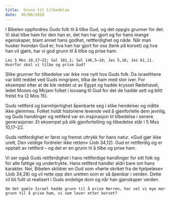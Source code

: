 ```yaml
---
title:  Grunn til tilbedelse
date:  05/08/2019
---
```


I Bibelen oppfordres Guds folk til å tilbe Gud, og det oppgis grunner for det. Vi skal tilbe ham for den han er, det han har gjort og for hans mange egenskaper, blant annet hans godhet, rettferdighet og nåde. Når man husker hvordan Gud er, hva han har gjort for oss (tenk på korset) og hva han vil gjøre, har vi god grunn til å tilbe og prise ham.

`Les 5 Mos 10,17–22; Sal 101,1; Sal 146,5–10; Jes 5,16; Jes 61,11. Hvorfor skal vi tilbe og prise Gud?`

Slike grunner for tilbedelse var ikke noe nytt hos Guds folk. Da israelittene var blitt reddet ved Guds inngripen, tilba de ham med stor iver. For eksempel etter at de ble reddet ut av Egypt og hadde krysset Rødehavet, ledet Moses og Mirjam folket i lovsang til Gud for det de hadde sett og blitt frelst fra (2 Mos 15).

Guds rettferd og barmhjertighet åpenbarte seg i slike hendelser og måtte ikke glemmes. Folket holdt historiene levende ved å gjenfortelle dem jevnlig, og Guds handlinger og rettferd var en inspirasjon til tilbedelse i senere generasjoner. Et eksempel på slik gjenfortelling og tilbedelse står i 5 Mos 10,17–22.

Guds rettferdighet er først og fremst uttrykk for hans natur. «Gud gjør ikke urett, Den veldige fordreier ikke retten» (Job 34,12). Gud er rettferdig og er opptatt av rettferd – og det er en grunn til å tilbe og prise ham.

Vi ser også Guds rettferdighet i hans rettferdige handlinger for sitt folk og for alle fattige og undertrykte. Hans rettferd handler aldri bare om hans karakter. Nei, Bibelen skildrer en Gud som «hørte skriket fra de hjelpeløse» (Job 34,28) og vil rette opp den uretten som er så åpenbar i verden. Dette vil bli fullt ut realisert i Guds endelige dom og når han gjenskaper verden.

`Om det gamle Israel hadde grunn til å prise Herren, har vel vi mye mer grunn til å prise ham, vi som lever etter korset?`